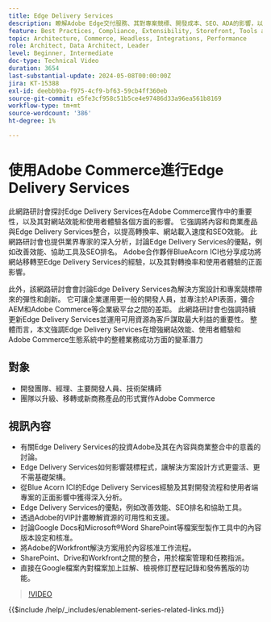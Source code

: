 ```yaml
---
title: Edge Delivery Services
description: 瞭解Adobe Edge交付服務、其對專案競標、開發成本、SEO、ADA的影響，以及個人化體驗的潛力。
feature: Best Practices, Compliance, Extensibility, Storefront, Tools and External Services
topic: Architecture, Commerce, Headless, Integrations, Performance
role: Architect, Data Architect, Leader
level: Beginner, Intermediate
doc-type: Technical Video
duration: 3654
last-substantial-update: 2024-05-08T00:00:00Z
jira: KT-15388
exl-id: deebb9ba-f975-4cf9-bf63-59cb4ff360eb
source-git-commit: e5fe3cf958c51b5ce4e97486d33a96ea561b8169
workflow-type: tm+mt
source-wordcount: '386'
ht-degree: 1%

---
```


# 使用Adobe Commerce進行Edge Delivery Services

此網路研討會探討Edge Delivery Services在Adobe Commerce實作中的重要性，以及其對網站效能和使用者體驗各個方面的影響。 它強調將內容和商業產品與Edge Delivery Services整合，以提高轉換率、網站載入速度和SEO效能。 此網路研討會也提供業界專家的深入分析，討論Edge Delivery Services的優點，例如改善效能、協助工具及SEO排名。 Adobe合作夥伴BlueAcorn ICI也分享成功將網站移轉至Edge Delivery Services的經驗，以及其對轉換率和使用者體驗的正面影響。

此外，該網路研討會會討論Edge Delivery Services為解決方案設計和專案競標帶來的彈性和創新。 它可讓企業運用更一般的開發人員，並專注於API表面，彌合AEM和Adobe Commerce等企業級平台之間的差距。 此網路研討會也強調持續更新Edge Delivery Services並運用可用資源為客戶謀取最大利益的重要性。 整體而言，本文強調Edge Delivery Services在增強網站效能、使用者體驗和Adobe Commerce生態系統中的整體業務成功方面的變革潛力

## 對象

* 開發團隊、經理、主要開發人員、技術架構師
* 團隊以升級、移轉或新商務產品的形式實作Adobe Commerce

## 視訊內容

* 有關Edge Delivery Services的投資Adobe及其在內容與商業整合中的意義的討論。
* Edge Delivery Services如何影響競標程式，讓解決方案設計方式更靈活、更不需基礎架構。
* 從Blue Acorn ICI的Edge Delivery Services經驗及其對開發流程和使用者端專案的正面影響中獲得深入分析。
* Edge Delivery Services的優點，例如改善效能、SEO排名和協助工具。
* 透過Adobe的VIP計畫瞭解資源的可用性和支援。
* 討論Google Docs和Microsoft®Word SharePoint等檔案型製作工具中的內容版本設定和核准。
* 將Adobe的Workfront解決方案用於內容核准工作流程。
* SharePoint、Drive和Workfront之間的整合，用於檔案管理和任務指派。
* 直接在Google檔案內對檔案加上註解、檢視修訂歷程記錄和發佈舊版的功能。


>[!VIDEO](https://video.tv.adobe.com/v/3429059?learn=on)

{{$include /help/_includes/enablement-series-related-links.md}}

